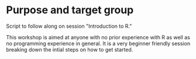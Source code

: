 # Purpose and target group
Script to follow along on session "Introduction to R."

This workshop is aimed at anyone with no prior experience with R as well as no programming experience in general. 
It is a very beginner friendly session breaking down the intial steps on how to get started. 

